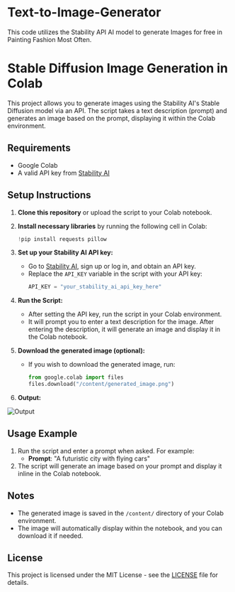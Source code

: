 # Text-to-Image-Generator
This code utilizes the Stability API AI model to generate Images for free in Painting Fashion Most Often.

# Stable Diffusion Image Generation in Colab

This project allows you to generate images using the Stability AI's Stable Diffusion model via an API. The script takes a text description (prompt) and generates an image based on the prompt, displaying it within the Colab environment.

## Requirements

- Google Colab
- A valid API key from [Stability AI](https://stability.ai/)

## Setup Instructions

1. **Clone this repository** or upload the script to your Colab notebook.
   
2. **Install necessary libraries** by running the following cell in Colab:
    ```python
    !pip install requests pillow
    ```

3. **Set up your Stability AI API key:**
    - Go to [Stability AI](https://stability.ai/), sign up or log in, and obtain an API key.
    - Replace the `API_KEY` variable in the script with your API key:
      ```python
      API_KEY = "your_stability_ai_api_key_here"
      ```

4. **Run the Script:**
    - After setting the API key, run the script in your Colab environment.
    - It will prompt you to enter a text description for the image. After entering the description, it will generate an image and display it in the Colab notebook.

5. **Download the generated image (optional):**
    - If you wish to download the generated image, run:
      ```python
      from google.colab import files
      files.download("/content/generated_image.png")
      ```

6.  **Output:**
         
![Output](https://github.com/user-attachments/assets/1c41c318-e63f-48b1-b51a-572fe36a01cb)

## Usage Example

1. Run the script and enter a prompt when asked. For example:
    - **Prompt**: "A futuristic city with flying cars"
2. The script will generate an image based on your prompt and display it inline in the Colab notebook.

## Notes

- The generated image is saved in the `/content/` directory of your Colab environment.
- The image will automatically display within the notebook, and you can download it if needed.

## License

This project is licensed under the MIT License - see the [LICENSE](LICENSE) file for details.
